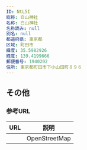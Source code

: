 ```yaml
---
ID: NtL5I
総称: 白山神社
名称: 白山神社
名称読み: null
別名: null
都道府県: 東京都
区域: 町田市
緯度: 35.5982926
経度: 139.4199666
郵便番号: 1940202
住所: 東京都町田市下小山田町８９６
---
```


## その他

### 参考URL

| URL | 説明          |
| --- | ------------- |
|     | OpenStreetMap |
